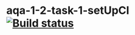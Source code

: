 # aqa-1-2-task-1-setUpCI [![Build status](https://ci.appveyor.com/api/projects/status/n5a9fhdtoiqy8m49?svg=true)](https://ci.appveyor.com/project/m-starilov/aqa-1-2-task-1-setupci)
